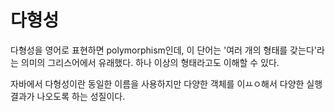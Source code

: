 <h1>다형성</h3>

다형성을 영어로 표현하면 polymorphism인데, 이 단어는 '여러 개의 형태를 갖는다'라는 의미의 그리스어에서 유래했다.
하나 이상의 형태라고도 이해할 수 있다.

자바에서 다형성이란 동일한 이름을 사용하지만 다양한 객체를 이ㅛㅇ해서 다양한 실행결과가 나오도록 하는 성질이다.

